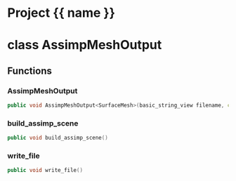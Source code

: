<script setup>
import {useRoute} from 'vitepress'
const {path} = useRoute()
const tokens = path.split('/')
const words = tokens[2].split('-');
for (let i = 0; i < words.length; i++) {
    words[i] = words[i].charAt(0).toUpperCase() + words[i].slice(1);
    words[i] = words[i].replace('geode', 'Geode')
}
const name = words.join('-');
</script>
# Project {{ name }}

# class AssimpMeshOutput


## Functions

### AssimpMeshOutput

```cpp
public void AssimpMeshOutput<SurfaceMesh>(basic_string_view filename, const SurfaceMesh & surface_mesh, basic_string_view assimp_export_id)
```


### build_assimp_scene

```cpp
public void build_assimp_scene()
```


### write_file

```cpp
public void write_file()
```




